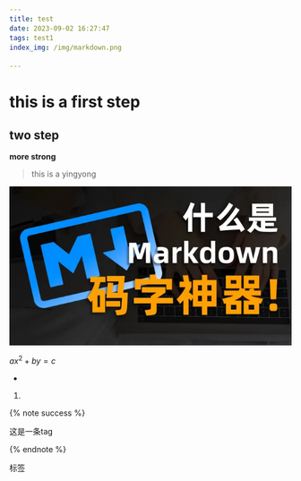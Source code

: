 ```yaml
---
title: test
date: 2023-09-02 16:27:47
tags: test1
index_img: /img/markdown.png

---
```

<!-- ctrl+/ -->
# this is a first step

## two step

**more strong**

> this is a yingyong

![](/img/markdown.png)

$ax^2+by = c$

* 

1.

{% note success %}

这是一条tag

{% endnote %}

<p class="note note-primary">标签</p>